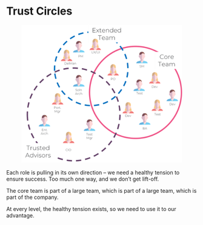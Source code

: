# Trust Circles

<figure><img src="../../.gitbook/assets/image (7).png" alt=""><figcaption></figcaption></figure>

Each role is pulling in its own direction – we need a healthy tension to ensure success. Too much one way, and we don’t get lift-off.&#x20;

The core team is part of a large team, which is part of a large team, which is part of the company.&#x20;

At every level, the healthy tension exists, so we need to use it to our advantage.
